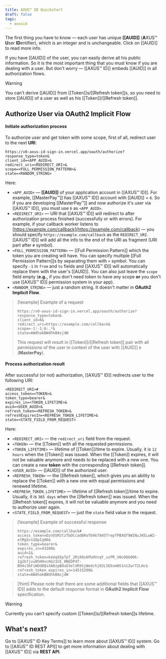```yaml
---
title: AXUS™ ID Quickstart
draft: false
tags:
  - axusid
---
```

The first thing you have to know — each user has unique **[[AUID]]** (**A**XUS™ **U**ser **ID**entifier), which is an integer and is unchangeable. Click on [[AUID]] to read more info.

If you have [[AUID]] of the user, you can easily derive all his public information. So it is the most important thing that you must know if you are dealing with a user. But don't worry — [[AXUS™ ID]] embeds [[AUID]] in all authorization flows.

> [!warning]
> You can't derive [[AUID]] from [[Token]]s/[[Refresh token]]s, so you need to store [[AUID]] of a user as well as his [[Token]]/[[Refresh token]].

## Authorize User via OAuth2 Implicit Flow

#### Initiate authorization process

To authorize user and get token with some scope, first of all, redirect user to the next **URI**:

```http
https://v0-axus-id-sign-in.vercel.app/oauth/authorize?
response_type=token&
client_id=<APP_AUID>&
redirect_uri=<REDIRECT_URI>&
scope=<FULL_PERMISSION_PATTERN>&
state=<RANDOM_STRING>
```

Here:

* `<APP_AUID>` — **[[AUID]]** of your application account in [[AXUS™ ID]]. For example, [[MasterPay™]] has [[AXUS™ ID]] account with [[AUID]] = `6`. So if you are developing [[MasterPay™]] and now authorize it's user via [[AXUS™ ID]], you must use `6` as `<APP_AUID>`.
* `<REDIRECT_URI>` — URI that [[AXUS™ ID]] will redirect to after authorization process finished (successfully or with errors). For example, if your callback worker listens to [https://example.com/callback](https://example.com/callback) — you should specify `https://example.com/callback` as the `REDIRECT_URI`. [[AXUS™ ID]] will add all the info to the end of the URI as fragment (URI part after `#` symbol).
* `<FULL_PERMISSION_PATTERN>` — [[Full Permission Pattern]] which the token you are creating will have. You can specify multiple [[Full Permission Pattern]]s by separating them with `+` symbol. You can specify `-1` in `from` and `to` fields and [[AXUS™ ID]] will automatically replace them with the user's [[AUID]].
  You can also just leave the `scope` field empty (**e.g.,** if you don't need token to have any scope **or** you don't use [[AXUS™ ID]] permission system in your app).
* `<RANDOM_STRING>` — just a random string. It doesn't matter in **OAuth2 Implicit Flow**.

> [!example] Example of a request
> ```http
> https://v0-axus-id-sign-in.vercel.app/oauth/authorize?
> response_type=token&
> client_id=6&
> redirect_uri=https://example.com/callback&
> scope=-1:-1:6:.*&
> state=AWdhakBWdhkBAsjdW
> ```
> This request will result in [[Token]]/[[Refresh token]] pair with all permissions of the user in context of the user with [[AUID]] `6` (**MasterPay**).

#### Process authorization result

After successful (or not) authorization, [[AXUS™ ID]] redirects user to the following URI:

```http
<REDIRECT_URI>#
access_token=<TOKEN>&
token_type=bearer&
expires_in=<TOKEN_LIFETIME>&
auid=<USER_AUID>&
refresh_token=<REFRESH_TOKEN>&
refreshExpiresIn=<REFRESH_TOKEN_LIFETIME>&
state=<STATE_FIELD_FROM_REQUEST>
```

Here:

* `<REDIRECT_URI>` — the `redirect_uri` field from the request.
* `<TOKEN>` — the [[Token]] with all the requested permissions.
* `<TOKEN_LIFETIME>` — lifetime of [[Token]]/time to expire. Usually, it is `12 hours` when the [[Token]] was issued. When the [[Token]] expires, it will not be valuable anymore and needs to be replaced with a new one. You can create a new **token** with the corresponding [[Refresh token]].
* `<USER_AUID>` — [[AUID]] of the authorized user.
* `<REFRESH_TOKEN>` — the [[Refresh token]], which gives you an ability to replace the [[Token]] with a new one with equal permissions and renewed lifetime.
* `<REFRESH_TOKEN_LIFETIME>` — lifetime of [[Refresh token]]/time to expire. Usually, it is `365 days` when the [[Refresh token]] was issued. When the [[Refresh token]] expires, it will not be valuable anymore and you need to authorize user again.
* `<STATE_FIELD_FROM_REQUEST>` — just the `state` field value in the request.

> [!example] Example of successful response
> ```http
> https://example.com/callback#
> access_token=DznOSMJtzTbOCcad6RoTO467845TrepfPBXQf9WINuJKELwW2-elMg5cn1DpIq96&
> token_type=bearer&
> expires_in=43200&
> auid=1&
> refresh_token=keUqX5pTpf_2Ri08s6PUdVnqY_uzPR_U0o9QG00k-1g2bfjvu0hH9vcHGz1CE_0NEDP4T-B94s3bFiWDd8QsXA0zpB8xD3elXR9SjWedchj02L5EEomN51n1ZwrT2LHc&
> refresh_token_expires_in=14515200&
> state=AWdhakBWdhkBAsjdW
> ```

> [!hint]
> Please note that there are some additional fields that [[AXUS™ ID]] adds to the default response format in **OAuth2 Implicit Flow** specification.

> [!warning]
> Currently you can't specify custom [[Token]]s/[[Refresh token]]s lifetime.

## What's next?
Go to [[AXUS™ ID Key Terms]] to learn more about [[AXUS™ ID]] system.
Go to [[AXUS™ ID REST API]] to get more information about dealing with [[AXUS™ ID]] via **REST API**.